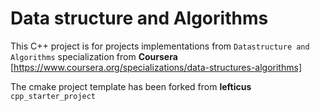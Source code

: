 # Data structure and Algorithms 

This C++ project is for projects implementations from `Datastructure and Algorithms` specialization from **Coursera** [https://www.coursera.org/specializations/data-structures-algorithms]

The cmake project template has been forked from **lefticus** `cpp_starter_project `